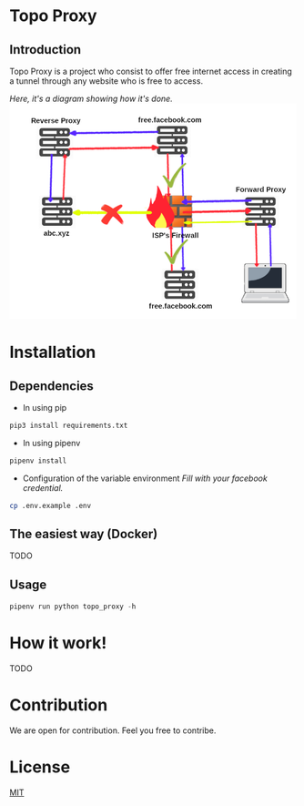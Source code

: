 Topo Proxy
===

Introduction
--- 
Topo Proxy is a project who consist to offer free internet access in creating a tunnel through any website who is free to access.

*Here, it's a diagram showing how it's done.*
![diagram](proto.png)

Installation
===

Dependencies
---

- In using pip
```sh
pip3 install requirements.txt
```

- In using pipenv
```sh
pipenv install
```

- Configuration of the variable environment
*Fill with your facebook credential.*
```sh
cp .env.example .env
```

The easiest way (Docker)
---
TODO

Usage
---
```py
pipenv run python topo_proxy -h
```

How it work!
===
TODO


Contribution
===
We are open for contribution. Feel you free to contribe.


License
===
[MIT](LICENSE)
